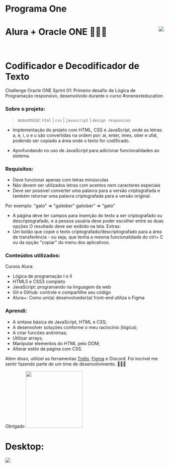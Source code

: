 # Programa One
# Alura + Oracle ONE 👩🏻‍💻  <img align="right" src="https://cursos.alura.com.br/assets/images/certificates/new/logo/oracle-one-logo.png"><br><br> 

# Codificador e Decodificador de Texto

Challenge Oracle ONE Sprint 01: Primeiro desafio de Lógica de Programação responsivo, desenvolvido durante o curso #onenexteducation

### Sobre o projeto:


  >assunto(s): ```html``` | ```css``` | ```javascript``` | ```design responsivo```
  
  
   - Implementação do projeto com HTML, CSS e JavaScript, onde as letras: a, e, i, o e u são convertidas na ordem por: ai, enter, imes, ober e ufat, podendo ser copiado a área onde o texto for codificado.

 - Aprofundando no uso de JavaScript para adicionar funcionalidades ao sistema.

### Requisitos:

 - Deve funcionar apenas com letras minúsculas
 - Não devem ser utilizados letras com acentos nem caracteres especiais
 - Deve ser possível converter uma palavra para a versão criptografada e também retornar uma palavra criptografada para a versão original.

Por exemplo: "gato" => "gaitober" gaitober" => "gato"

 - A página deve ter campos para inserção do texto a ser criptografado ou descriptografado, e a pessoa usuária deve poder escolher entre as duas opções O resultado deve ser exibido na tela. Extras:
- Um botão que copie o texto criptografado/descriptografado para a área de transferência - ou seja, que tenha a mesma funcionalidade do ctrl+ C ou da opção "copiar" do menu dos aplicativos.

### Conteúdos utilizados:

Cursos Alura:
 - Lógica de programação I e II
 - HTML5 e CSS3 completo 
 - JavaScript: programando na linguagem da web 
 - Git e Github: controle e compartilhe seu código
 - Alura+: Como um(a) desenvolvedor(a) front-end utiliza o Figma 

### Aprendi:

-	A sintaxe básica de JavaScript, HTML e CSS;
-	A desenvolver soluções conforme o meu raciocínio (lógica);
-	A criar funcões anônimas;
-	Utilizar arrays;
-	Manipular elementos do HTML pelo DOM;
-	Alterar estilo da página com CSS.





Além disso, utilizei as ferramentas [Trello](https://trello.com/b/vdOvBo96/projeto-decodificador-de-texto), [Figma](https://www.figma.com/file/tvFEYhVfZTjdJ5P24RGV21/Alura-Challenge---Desafio-1---L%C3%B3gica?node-id=0%3A1) e Discord. Foi incrível me sentir fazendo parte de um time de desenvolvimento. 👩🏻‍💻

Obrigado    <img width="180px" src="https://cursos.alura.com.br/assets/images/certificates/new/logo/oracle-alura.png">





# Desktop:
<img src="/assets/images/Captura de ecrã 2024-07-08_135536.png">


